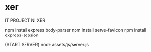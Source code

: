# xer
IT PROJECT NI XER

npm install express body-parser
npm install serve-favicon
npm install express-session

(START SERVER)
node assets/js/server.js